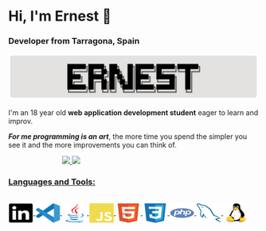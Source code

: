 # Hi, I'm Ernest :wave:
### Developer from Tarragona, Spain
<img src="banner.png" alt="banner">

I'm an 18 year old **web application development student** eager to learn and improv.
<br/>

***For me programming is an art***, the more time you spend the simpler you see it and the more improvements you can think of.

<div align="center"  style="width: 50%;">
  <a href="https://github.com/ern3stma">
  <img height="180em" src="https://github-readme-stats.vercel.app/api?username=ern3stma&show_icons=true&include_all_commits=true&count_private=true&custom_title=My%20GitHub%20Stats"/>
  <img height="180em" src="https://github-readme-stats.vercel.app/api/top-langs/?username=ern3stma&layout=compact&langs_count=10"/>
</div>
  
  ### Languages and Tools:
  
<div style="display: inline_block"><br>
  <a title="Go to Linkedin" target="_blank" href="https://www.linkedin.com/in/ern3stma/">
    <img align="center" alt="Icon of Linkedin" height="40" width="50" src="https://github.com/devicons/devicon/blob/master/icons/linkedin/linkedin-plain.svg">
  </a>
  <a title="Go to VS Code" target="_blank" href="https://code.visualstudio.com/">
    <img align="center" alt="Icon of vscode" height="40" width="50" src="https://github.com/devicons/devicon/blob/master/icons/vscode/vscode-original.svg">
  </a>
  <a title="Go to Java" target="_blank" href="https://www.java.com/es/">
    <img align="center" alt="Icon of Java" height="40" width="50" src="https://github.com/devicons/devicon/blob/master/icons/java/java-original.svg">
  </a>
  <a title="Go to JavaScript" target="_blank" href="https://www.javascript.com/">
    <img align="center" alt="Icon of JavaScript" height="40" width="50" src="https://github.com/devicons/devicon/blob/master/icons/javascript/javascript-plain.svg">
  </a>
  <a title="Go to HTML5" target="_blank" href="https://www.w3schools.com/html/">
    <img align="center" alt="Icon of HTML5" height="40" width="50" src="https://github.com/devicons/devicon/blob/master/icons/html5/html5-original.svg">
  </a>
  <a title="Go to CSS3" target="_blank" href="https://www.w3schools.com/Css/">
    <img align="center" alt="Icon of CSS3" height="40" width="50" src="https://github.com/devicons/devicon/blob/master/icons/css3/css3-original.svg">
  </a>
  <a title="Go to PHP" target="_blank" href="https://www.php.net/">
    <img align="center" alt="Icon of PHP" height="40" width="50" src="https://github.com/devicons/devicon/blob/master/icons/php/php-plain.svg">
  </a>
  <a title="Go to MySQL" target="_blank" href="https://www.mysql.com/">
    <img align="center" alt="Icon of MySQL" height="40" width="50" src="https://github.com/devicons/devicon/blob/master/icons/mysql/mysql-plain.svg">
  </a>  
  <a title="Go to Linux" target="_blank" href="https://www.gnu.org/">
    <img align="center" alt="Icon of Linux" height="40" width="50" src="https://github.com/devicons/devicon/blob/master/icons/linux/linux-original.svg">
  </a>  
</div>
